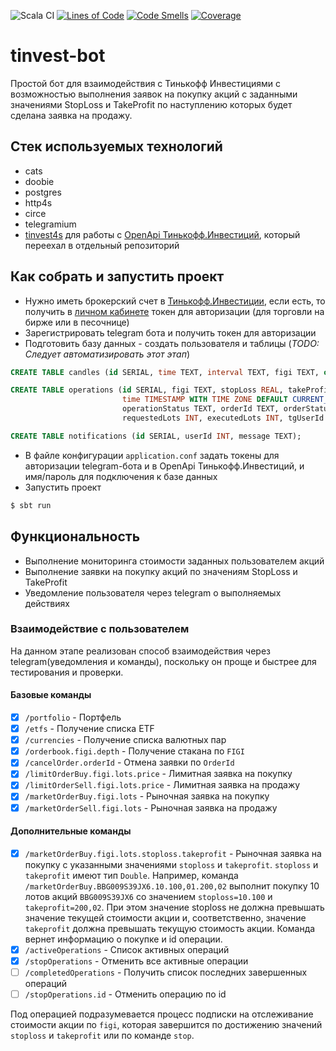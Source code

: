 ![Scala CI](https://github.com/a-khakimov/tinvest-bot/workflows/Scala%20CI/badge.svg?branch=main)
[![Lines of Code](https://sonarcloud.io/api/project_badges/measure?project=a-khakimov_tinvest-bot&metric=ncloc)](https://sonarcloud.io/dashboard?id=a-khakimov_tinvest-bot)
[![Code Smells](https://sonarcloud.io/api/project_badges/measure?project=a-khakimov_tinvest-bot&metric=code_smells)](https://sonarcloud.io/dashboard?id=a-khakimov_tinvest-bot)
[![Coverage](https://sonarcloud.io/api/project_badges/measure?project=a-khakimov_tinvest-bot&metric=coverage)](https://sonarcloud.io/dashboard?id=a-khakimov_tinvest-bot)

# tinvest-bot

Простой бот для взаимодействия с Тинькофф Инвестициями с возможностью выполнения заявок на покупку акций с заданными значениями StopLoss и TakeProfit по наступлению которых будет сделана заявка на продажу.

## Стек используемых технологий

* cats
* doobie
* postgres
* http4s
* circe
* telegramium
* [tinvest4s](https://github.com/a-khakimov/tinvest4s) для работы с [OpenApi Тинькофф.Инвестиций](https://tinkoffcreditsystems.github.io/invest-openapi/), который переехал в отдельный репозиторий 

## Как собрать и запустить проект

* Нужно иметь брокерский счет в [Тинькофф.Инвестиции](https://www.tinkoff.ru/invest/), если есть, то получить в [личном кабинете](https://www.tinkoff.ru/invest/) токен для авторизации  (для торговли на бирже или в песочнице) 
* Зарегистрировать telegram бота и получить токен для авторизации
* Подготовить базу данных - создать пользователя и таблицы (*TODO: Следует автоматизировать этот этап*)

```sql
CREATE TABLE candles (id SERIAL, time TEXT, interval TEXT, figi TEXT, open REAL, close REAL, hight REAL, low REAL, volume REAL);

CREATE TABLE operations (id SERIAL, figi TEXT, stopLoss REAL, takeProfit REAL,
                         time TIMESTAMP WITH TIME ZONE DEFAULT CURRENT_TIMESTAMP,
                         operationStatus TEXT, orderId TEXT, orderStatus TEXT, orderOperation TEXT,
                         requestedLots INT, executedLots INT, tgUserId bigint);

CREATE TABLE notifications (id SERIAL, userId INT, message TEXT);
```
* В файле конфигурации `application.conf` задать токены для авторизации telegram-бота и в OpenApi Тинькофф.Инвестиций, и имя/пароль для подключения к базе данных
* Запустить проект 
```bash
$ sbt run
```  

## Функциональность

* Выполнение мониторинга стоимости заданных пользователем акций
* Выполнение заявки на покупку акций по значениям StopLoss и TakeProfit
* Уведомление пользователя через telegram о выполняемых действиях

### Взаимодействие с пользователем

На данном этапе реализован способ взаимодействия через telegram(уведомления и команды), поскольку он проще и быстрее для тестирования и проверки.

#### Базовые команды

* [x] `/portfolio` - Портфель
* [x] `/etfs` - Получение списка ETF
* [x] `/currencies` - Получение списка валютных пар
* [x] `/orderbook.figi.depth` - Получение стакана по `FIGI`
* [x] `/cancelOrder.orderId` - Отмена заявки по `OrderId`
* [x] `/limitOrderBuy.figi.lots.price` - Лимитная заявка на покупку
* [x] `/limitOrderSell.figi.lots.price` - Лимитная заявка на продажу
* [x] `/marketOrderBuy.figi.lots` - Рыночная заявка на покупку
* [x] `/marketOrderSell.figi.lots` - Рыночная заявка на продажу

#### Дополнительные команды

* [x] `/marketOrderBuy.figi.lots.stoploss.takeprofit` - Рыночная заявка на покупку с указанными значениями `stoploss` и `takeprofit`. `stoploss` и `takeprofit` имеют тип `Double`. Например, команда `/marketOrderBuy.BBG009S39JX6.10.100,01.200,02` выполнит покупку 10 лотов акций `BBG009S39JX6` со значением `stoploss=10.100` и `takeprofit=200,02`. При этом значение stoploss не должна превышать значение текущей стоимости акции и, соответственно, значение `takeprofit` должна превышать текущую стоимость акции. Команда вернет информацию о покупке и id операции.   
* [x] `/activeOperations` - Список активных операций
* [x] `/stopOperations` - Отменить все активные операции
* [ ] `/completedOperations` - Получить список последних завершенных операций
* [ ] `/stopOperations.id` - Отменить операцию по id

Под операцией подразумевается процесс подписки на отслеживание стоимости акции по `figi`, которая завершится по достижению значений `stoploss` и `takeprofit` или по команде `stop`.

